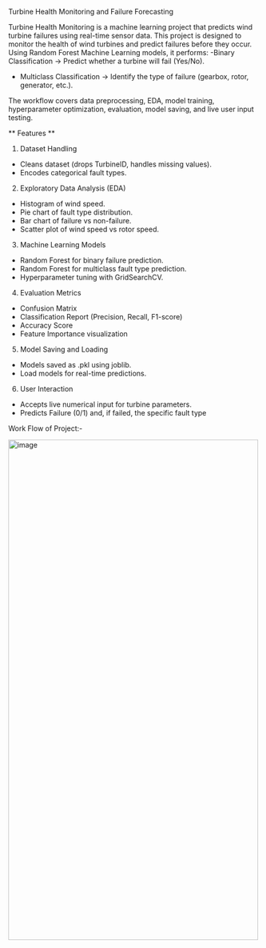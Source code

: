 Turbine Health Monitoring and Failure Forecasting

Turbine Health Monitoring is a machine learning project that predicts wind turbine failures using real-time sensor data.
This project is designed to monitor the health of wind turbines and predict failures before they occur.
Using Random Forest Machine Learning models, it performs:
-Binary Classification → Predict whether a turbine will fail (Yes/No).
- Multiclass Classification → Identify the type of failure (gearbox, rotor, generator, etc.).

The workflow covers data preprocessing, EDA, model training, hyperparameter optimization, evaluation, model saving, and live user input testing.

** Features **
1. Dataset Handling
- Cleans dataset (drops TurbineID, handles missing values).
- Encodes categorical fault types.

2. Exploratory Data Analysis (EDA)
- Histogram of wind speed.
- Pie chart of fault type distribution.
- Bar chart of failure vs non-failure.
- Scatter plot of wind speed vs rotor speed.

3. Machine Learning Models
- Random Forest for binary failure prediction.
- Random Forest for multiclass fault type prediction.
- Hyperparameter tuning with GridSearchCV.

4. Evaluation Metrics
- Confusion Matrix
- Classification Report (Precision, Recall, F1-score)
- Accuracy Score
- Feature Importance visualization

5. Model Saving and Loading
- Models saved as .pkl using joblib.
- Load models for real-time predictions.

6. User Interaction
- Accepts live numerical input for turbine parameters.
- Predicts Failure (0/1) and, if failed, the specific fault type

Work Flow of Project:-

<img width="500" height="1000" alt="image" src="https://github.com/user-attachments/assets/6e984ce5-bdd5-439e-b845-19e9d286df9f" />
